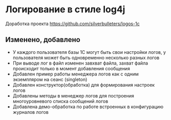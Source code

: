 # Логирование в стиле log4j

Доработка проекта https://github.com/silverbulleters/logos-1c


## Изменено, добавлено

- У каждого пользователя базы 1С могут быть свои настройки логов, у пользователя может быть одновременно несколько разных логов 
- При выводе лог в файл изменен завхват файла, захват файла происходит только в момент добавления сообщения
- Добавлен пример работы менеджера логов как с одним экземпляром на сеанс (singleton)
- Добавлен конструктор(обработка) для формирования настроек логов
- Добавлены методы в менеджер логов для построения многоуровневого списка сообщений логов
- Добавлена демо-обработка по работе встроенных в конфигурацию журналов логов

